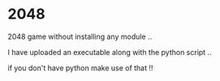 # 2048

2048 game without installing any module ..

I have uploaded an executable along with the python script ..

if you don't have python make use of that !!
